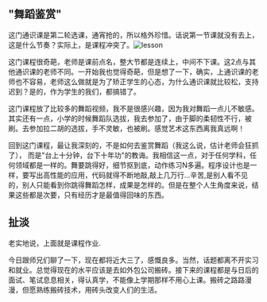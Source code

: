 "舞蹈鉴赏"
---
  这门通识课是第二轮选课，通宵抢的，所以格外珍惜。话说第一节课就没有去上，这是什么节奏？实际上，是课程冲突了。![lesson](__IMG__/2014040701.png)
  
  这门课程很奇葩，老师是课前点名，整大节都是连续上，中间不下课。这2点与其他通识课的老师不同。一开始我也觉得奇葩，但是想了一下，确实，上通识课的老师也不容易，老师这么做就是为了矫正学生的心态，为什么通识课就比较松，支持迟到？是的，作为学生的我们，都搞错了。

  这门课程放了比较多的舞蹈视频，我不是很感兴趣，因为我对舞蹈一点儿不敏感。其实还有一点，小学的时候舞蹈队选拔，我去参加了，由于脚的柔韧性不行，被刷。去参加拉二胡的选拔，手不灵敏，也被刷。感觉艺术这东西离我真远啊！
  
  回到这门课程，最让我深刻的，不是如何去鉴赏舞蹈（我这么说，估计老师会狂抓了）， 而是"台上十分钟，台下十年功"的教诲。我相信这一点，对于任何学科，任何领域都是一样的。舞要跳得好，细节抠到底，动作练习N多遍。程序设计也是一样，要写出高性能的应用，代码就得不断地敲,敲上几万行...辛苦,是别人看不见的，别人只能看到你跳得舞蹈怎样，成果是怎样的。但是在整个人生角度来说，结果这些都是次要，只有经历才是最值得回味的东西。

扯淡
---
  老实地说，上面就是课程作业.  
  
  今日跟师兄们聊了一下，现在都将近大三了，感慨良多。当然，话题都离不开实习和就业。总觉得现在的水平应该是去如外包公司搬砖。接下来的课程都是与日后的面试、笔试息息相关，得认真学，不能像上学期那样不用心上课。搬砖之路路漫漫，但愿熟练搬砖技术，用砖头改变人们的生活。
